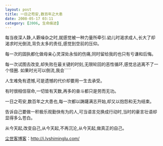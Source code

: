 ```yaml
---
layout: post
title: 一日之苟安,数百年之大患
date: 2008-05-17 03:11
category: [2006, 生命痕迹]
---
```

每当夜深人静,人簌噪杂之时,就感觉被一种力量所牵引.幼儿时渴求成人,长大了却渴求时光倒流,背负太多的责任,感觉到空前的压仰。

每一次的固执都化做母亲心灵深处永恒的伤痛,同时留给我的也只有亏谦和后悔。

每一次试图去改变,却失败在最关键的时刻,无限轮回的恶性循环,感觉总逃离不了一个怪圈.
如果时光可以倒流,我会`````

人生难免有遗憾,可是遗憾的代价却要用一生去承受。

有时很相信宿命,一切皆有天数,再多的奋斗都只是劳而无功。

一日之苟安,数百年之大患也,每一次都以踌躇满志开始,却又以抱怨和无为结束。

告诉自己要做一积极乐观勤快有为的人,可当语言兑换成行动时,当时的豪言壮语却显得多么苍白。

从今天起,改变自己,从今天起,不再沉沦,从今天起,做真正的自己。

<a href="http://i.lvshiminglu.com/">尘世客博客</a>：<a href="http://i.lvshiminglu.com/">http://i.lvshiminglu.com/</a>

